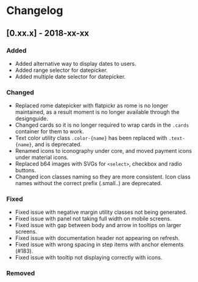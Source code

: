 # Changelog

## [0.xx.x] - 2018-xx-xx

### Added

- Added alternative way to display dates to users.
- Added range selector for datepicker.
- Added multiple date selector for datepicker.

### Changed

- Replaced rome datepicker with flatpickr as rome is no longer maintained, as a result moment is no longer available through the designguide.
- Changed cards so it is no longer required to wrap cards in the `.cards` container for them to work.
- Text color utility class `.color-{name}` has been replaced with `.text-{name}`, and is deprecated.
- Renamed icons to iconography under core, and moved payment icons under material icons.
- Replaced b64 images with SVGs for `<select>`, checkbox and radio buttons.
- Changed icon classes naming so they are more consistent. Icon class names without the correct prefix (.small..) are deprecated.

### Fixed

- Fixed issue with negative margin utility classes not being generated.
- Fixed issue with panel not taking full width on mobile screens.
- Fixed issue with gap between body and arrow in tooltips on larger screens.
- Fixed issue with documentation header not appearing on refresh.
- Fixed issue with wrong spacing in step items with anchor elements (#183).
- Fixed issue with tooltip not displaying correctly with icons.

### Removed
